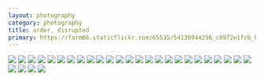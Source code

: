 ```yaml
---
layout: photography
category: photography
title: order, disrupted
primary: https://farm66.staticflickr.com/65535/54139944256_c8972e1fcb_b.jpg
---
```


<div class="gallery">
  <div class="row">
    <div class="column">
      <img src="https://farm66.staticflickr.com/65535/54139944256_c8972e1fcb_b.jpg">
      <img src="https://farm66.staticflickr.com/65535/54067637459_72b03a84bd_b.jpg">
      <img src="https://farm66.staticflickr.com/65535/54067637504_70c81135b3_b.jpg">
      <img src="https://farm66.staticflickr.com/65535/54067742055_02ec88a22d_b.jpg">
      <img src="https://farm66.staticflickr.com/65535/54078022892_c23145c2af_b.jpg">
      <img src="https://farm66.staticflickr.com/65535/54085416803_0ae31d2bb8_b.jpg">
      <img src="https://farm66.staticflickr.com/65535/54178441998_502e004982_b.jpg">
      <img src="https://farm66.staticflickr.com/65535/54069721073_23769e5424_b.jpg">
      <img src="https://farm66.staticflickr.com/65535/54140273809_97cb30eb23_b.jpg">
      <img src="https://farm66.staticflickr.com/65535/54458097838_96f906efba_b.jpg">
      <img src="https://farm66.staticflickr.com/65535/54072478595_cc71537395_b.jpg">
      <img src="https://farm66.staticflickr.com/65535/54072373233_f85bab3357_b.jpg">
      <img src="https://farm66.staticflickr.com/65535/54185702257_8723bc643c_b.jpg">
      <img src="https://farm66.staticflickr.com/65535/54072374153_4f8ddf2c76_b.jpg">
      <img src="https://farm66.staticflickr.com/65535/54068501662_500e61b89c_b.jpg">
      <img src="https://farm66.staticflickr.com/65535/54069797119_19402f3662_b.jpg">
      <img src="https://farm66.staticflickr.com/65535/54068967868_e0319df769_b.jpg">
      <img src="https://farm66.staticflickr.com/65535/54068589227_f7bd20f632_b.jpg">
      <img src="https://farm66.staticflickr.com/65535/54067539403_402a5cab90_b.jpg">
      <img src="https://farm66.staticflickr.com/65535/54458029579_afbb5bc42e_b.jpg">
      <img src="https://farm66.staticflickr.com/65535/54177283012_4d6591025e_b.jpg">
      <img src="https://farm66.staticflickr.com/65535/54186824568_f7af950d2c_b.jpg">
      <img src="https://farm66.staticflickr.com/65535/54140286024_86c10f8f19_b.jpg">
      <img src="https://farm66.staticflickr.com/65535/54067777620_20c4f4f90e_b.jpg">
      <img src="https://farm66.staticflickr.com/65535/54180894719_6772a93f70_b.jpg">
      <img src="https://farm66.staticflickr.com/65535/54140268719_f401d0bc97_b.jpg">
      <img src="https://farm66.staticflickr.com/65535/54186587391_067c238892_b.jpg">
      <img src="https://farm66.staticflickr.com/65535/54457054087_394fbc06e5_b.jpg">
      <img src="https://farm66.staticflickr.com/65535/54066441502_836e7b4d53_b.jpg">
    </div>
  </div>
</div>
